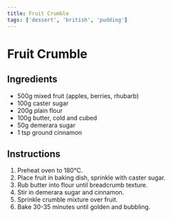 ```yaml
---
title: Fruit Crumble
tags: ['dessert', 'british', 'pudding']
---
```


# Fruit Crumble

## Ingredients
- 500g mixed fruit (apples, berries, rhubarb)
- 100g caster sugar
- 200g plain flour
- 100g butter, cold and cubed
- 50g demerara sugar
- 1 tsp ground cinnamon

## Instructions
1. Preheat oven to 180°C.
2. Place fruit in baking dish, sprinkle with caster sugar.
3. Rub butter into flour until breadcrumb texture.
4. Stir in demerara sugar and cinnamon.
5. Sprinkle crumble mixture over fruit.
6. Bake 30-35 minutes until golden and bubbling. 